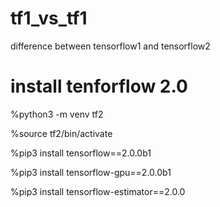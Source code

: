 # tf1_vs_tf1
difference between tensorflow1 and tensorflow2

# install tenforflow 2.0
 %python3 -m venv tf2
 
 %source tf2/bin/activate
 
 %pip3 install tensorflow==2.0.0b1
 
 %pip3 install tensorflow-gpu==2.0.0b1
 
 %pip3 install tensorflow-estimator==2.0.0
 

